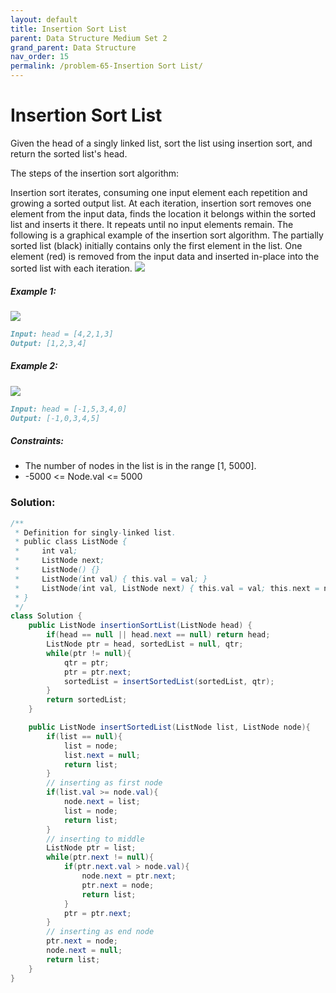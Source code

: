 ```yaml
---
layout: default
title: Insertion Sort List
parent: Data Structure Medium Set 2
grand_parent: Data Structure
nav_order: 15
permalink: /problem-65-Insertion Sort List/
---
```

# Insertion Sort List
Given the head of a singly linked list, sort the list using insertion sort, and return the sorted list's head.

The steps of the insertion sort algorithm:

Insertion sort iterates, consuming one input element each repetition and growing a sorted output list.
At each iteration, insertion sort removes one element from the input data, finds the location it belongs within the sorted list and inserts it there.
It repeats until no input elements remain.
The following is a graphical example of the insertion sort algorithm. The partially sorted list (black) initially contains only the first element in the list. One element (red) is removed from the input data and inserted in-place into the sorted list with each iteration.
![](../../assets/images/ds/Insertion-sort-example-300px.gif)
##### Example 1:
![](../../assets/images/ds/sort1linked-list.jpeg)
```markdown
Input: head = [4,2,1,3]
Output: [1,2,3,4]
```
##### Example 2:
![](../../assets/images/ds/sort2linked-list.jpeg)
```markdown
Input: head = [-1,5,3,4,0]
Output: [-1,0,3,4,5]
```
##### Constraints:
* The number of nodes in the list is in the range [1, 5000].
* -5000 <= Node.val <= 5000

### Solution:
```java
/**
 * Definition for singly-linked list.
 * public class ListNode {
 *     int val;
 *     ListNode next;
 *     ListNode() {}
 *     ListNode(int val) { this.val = val; }
 *     ListNode(int val, ListNode next) { this.val = val; this.next = next; }
 * }
 */
class Solution {
    public ListNode insertionSortList(ListNode head) {
        if(head == null || head.next == null) return head;
        ListNode ptr = head, sortedList = null, qtr;
        while(ptr != null){
            qtr = ptr;
            ptr = ptr.next;
            sortedList = insertSortedList(sortedList, qtr);
        } 
        return sortedList;
    }

    public ListNode insertSortedList(ListNode list, ListNode node){
        if(list == null){
            list = node;
            list.next = null;
            return list;
        }
        // inserting as first node
        if(list.val >= node.val){
            node.next = list;
            list = node;
            return list;
        }
        // inserting to middle
        ListNode ptr = list;
        while(ptr.next != null){
            if(ptr.next.val > node.val){
                node.next = ptr.next;
                ptr.next = node;
                return list;
            }
            ptr = ptr.next;
        }
        // inserting as end node
        ptr.next = node;
        node.next = null;
        return list;
    }
}
```